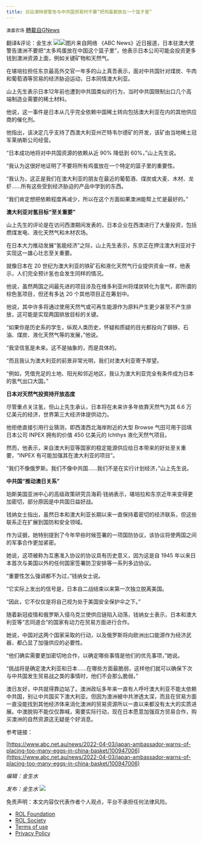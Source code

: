 ```yaml
---
title: 日驻澳特使警告与中共国贸易时不要“把鸡蛋都放在一个篮子里”
---
```

`澳喜农场` [轉載自GNews](https://gnews.org/zh-hans/2278009/)

翻译&评论：金生水
![](https://assets.gnews.org/wp-content/uploads/2022/04/image-2608-2.png)![](https://assets.gnews.org/wp-content/uploads/2022/04/1-38.jpg)图片来自网络
《ABC News》近日报道，日本驻澳大使警告澳洲不要把“太多鸡蛋放在中国这个篮子里”，他表示日本公司可能会投资更多钱到澳洲资源上面，例如关键矿物和天然气。

在堪培拉担任东京最高外交官一年多的山上真吾表示，面对中共国针对煤炭、牛肉和葡萄酒等贸易的经济胁迫运动，日本同情澳大利亚。

山上先生表示日本12年前也遭到中共国类似的行为，当时中共国限制出口几个高端制造业需要的稀土材料。

他说，这一事件是日本从几乎完全依赖中国稀土转向包括澳大利亚在内的其他供应商的催化剂。

他指出，该决定几乎支持了西澳大利亚州芒特韦尔德矿的开发，该矿由当地稀土冠军莱纳斯公司经营。

“日本成功地将对中共国资源的依赖从近 90% 降低到 60%，”山上先生说。

“我认为这很好地证明了不要将所有鸡蛋放在一个特定的篮子里的重要性。

“我认为，这正是我们在澳大利亚的朋友在最近的葡萄酒、煤炭或大麦、木材、龙虾……所有这些受到经济胁迫的产品中学到的东西。

“我们肯定想把依赖程度再减少，所以在这个方面如果澳洲能帮上忙是最好的。”

**澳大利亚对氢目标“至关重要”**

山上先生的评论是在访问西澳期间发表的，日本企业在西澳进行了大量投资，包括燃煤发电、液化天然气和木材农场。

在日本大力推动发展“氢能经济”之际，山上先生表示，东京正在押注澳大利亚对于实现这一雄心壮志至关重要。

就像日本在 20 世纪为澳大利亚的铁矿石和液化天然气行业提供资金一样，他表示，人们完全预计氢也会发生同样的情况。

他说，虽然两国之间最先进的项目涉及在维多利亚州将煤炭转化为氢气，即所谓的棕色氢项目，但还有多达 20 个其他项目正在筹划中。

他说，其中许多将通过使用天然气或可再生能源作为原料产生更少甚至不产生排放，这可能是实现两国排放目标的关键。

“如果你是历史系的学生，纵观人类历史，怀疑和质疑的目光都投向了钢铁、石油、煤炭、液化天然气等的发展，”他说。

“我坚信氢是未来。这不是抽象的，而是具体的。

“而且我认为澳大利亚的前景非常光明，我们对澳大利亚寄予厚望。

“例如，凭借充足的土地、阳光和邻近地区，我认为澳大利亚完全有条件成为日本的氢气出口大国。”

**日本对天然气投资持开放态度**

尽管重点关注氢，但山上先生承认，日本将在未来许多年依靠天然气为其 6.6 万亿美元的经济，世界第三大经济体提供动力。

他拒绝直接引用行业猜测，即西澳西北海岸附近的大型 Browse 气田可用于回填日本公司 INPEX 拥有的价值 450 亿美元的 Ichthys 液化天然气项目。

然而，他表示，来自澳大利亚等国家的稳定能源供应给日本带来的好处至关重要，“INPEX 有可能加强其在澳大利亚的项目”。

“我们不像俄罗斯。我们不像中共国……我们不是在实行计划经济，”山上先生说。

**中共国“推动澳日关系”**

珀斯美国亚洲中心的高级政策研究员海莉·钱纳表示，堪培拉和东京近年来变得更加密切，部分原因是中共国日益好战。

钱纳女士指出，虽然日本和澳大利亚长期以来一直保持着密切的经济联系，但这些联系正在扩展到国防和安全领域。

作为证据，她特别提到了今年早些时候签署的一项国防协议，该协议将使两国之间的军事合作更加紧密。

她说，这项被称为互惠准入协议的协议具有历史意义，因为这是自 1945 年以来日本首次与美国以外的任何国家签署防卫安排等一系列多边协议。

“重要性怎么强调都不为过，”钱纳女士说。

“它实际上发出的信号是，日本自二战结束以来第一次独立脱离美国。

“因此，它不仅仅是将自己视为处于美国安全保护伞之下。”

随着新冠疫情和俄罗斯入侵乌克兰使供应链陷入动荡，钱纳女士表示，日本和澳大利亚等“志同道合”的国家有动力在贸易方面进行合作。

她说，中国对这两个国家采取的行动，以及俄罗斯将向欧洲出口能源作为经济武器，都凸显了加强供应的必要性。

“他们确实需要更加密切地合作，以确定哪些事情是他们的优先事项，”她说。

“挑战将是确定澳大利亚和日本……在哪些方面最脆弱，这样他们就可以确保下次与中共国发生贸易战之类的事情时，他们不会那么脆弱。”

澳日友好，中共就得靠边站了。澳洲政坛多年来一直有人呼吁澳大利亚不能太依赖中共国，别让中共国买下澳大利亚。但因为澳洲被中共渗透太深，而且在贸易方面一直没能找到其他经济体来消化澳洲的贸易资源所以一直以来都没有太大的实质进展。中澳脱钩不能仅仅靠喊，需要实际行动，现在日本愿意加强双方贸易合作，购买澳洲的自然资源这无疑是个好消息。

参考链接：

[https://www.abc.net.au/news/2022-04-03/japan-ambassador-warns-of-placing-too-many-eggs-in-china-basket/100947006](https://www.abc.net.au/news/2022-04-03/japan-ambassador-warns-of-placing-too-many-eggs-in-china-basket/100947006)

*编辑：金生水*

*发布：金生水*
![](https://assets.gnews.org/wp-content/uploads/2022/04/HA.jpg)
 

免责声明：本文内容仅代表作者个人观点，平台不承担任何法律风险。

- [ROL Foundation](https://rolfoundation.org/)
- [ROL Society](https://rolsociety.org/)
- [Terms of use](https://gnews.org/terms-of-use-3/)
- [Privacy Policy](https://gnews.org/privacy-policy/)
